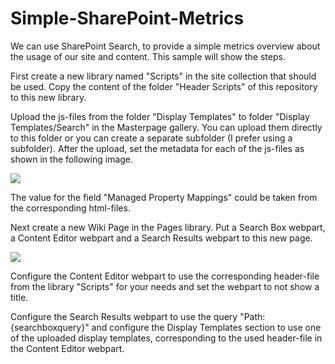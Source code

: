 # Simple-SharePoint-Metrics

We can use SharePoint Search, to provide a simple metrics overview about the usage of our site and content. This sample will show the steps.

First create a new library named "Scripts" in the site collection that should be used. Copy the content of the folder "Header Scripts" of this repository to this new library.

Upload the js-files from the folder "Display Templates" to folder "Display Templates/Search" in the Masterpage gallery. You can upload them directly to this folder or you can create a separate subfolder (I prefer using a subfolder). After the upload, set the metadata for each of the js-files as shown in the following image.

<img src="https://github.com/OlafD/Simple-SharePoint-Metrics/blob/master/img/Display%20Template%20Metadata.PNG" />

The value for the field "Managed Property Mappings" could be taken from the corresponding html-files.

Next create a new Wiki Page in the Pages library. Put a Search Box webpart, a Content Editor webpart and a Search Results webpart to this new page.

<img src="https://github.com/OlafD/Simple-SharePoint-Metrics/blob/master/img/Wikipage-Webparts.PNG" />

Configure the Content Editor webpart to use the corresponding header-file from the library "Scripts" for your needs and set the webpart to not show a title.

Configure the Search Results webpart to use the query "Path:{searchboxquery}" and configure the Display Templates section to use one of the uploaded display templates, corresponding to the used header-file in the Content Editor webpart.

